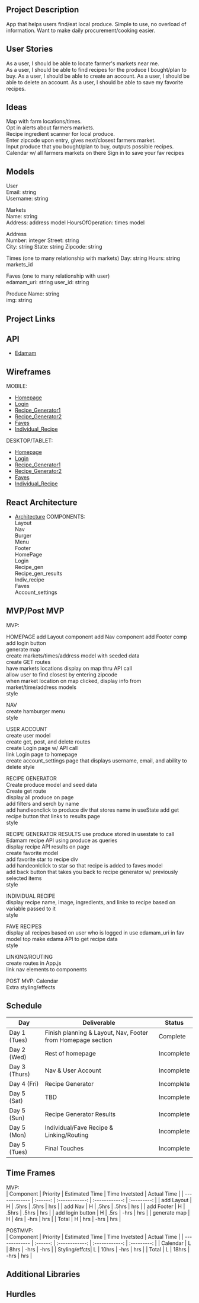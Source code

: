 ## Project Description
App that helps users find/eat local produce. Simple to use, no overload of information. Want to make daily procurement/cooking easier.

## User Stories
As a user, I should be able to locate farmer's markets near me.  
As a user, I should be able to find recipes for the produce I bought/plan to buy.
As a user, I should be able to create an account.
As a user, I should be able to delete an account.
As a user, I should be able to save my favorite recipes.

## Ideas
Map with farm locations/times.  
Opt in alerts about farmers markets.  
Recipe ingredient scanner for local produce.  
Enter zipcode upon entry, gives next/closest farmers market.  
Input produce that you bought/plan to buy, outputs possible recipes. 
Calendar w/ all farmers markets on there
Sign in to save your fav recipes

## Models
User   
Email: string  
Username: string  

Markets  
Name: string  
Address: address model
HoursOfOperation: times model

Address  
Number: integer
Street: string  
City: string
State: string
Zipcode: string

Times (one to many relationship with markets)
Day: string
Hours: string
markets_id

Faves (one to many relationship with user)    
edamam_uri: string
user_id: string

Produce
Name: string  
img: string


## Project Links

## API
- [Edamam](https://developer.edamam.com/) 

## Wireframes  
MOBILE:  
- [Homepage](https://res.cloudinary.com/dgbf3yxnd/image/upload/v1597159070/capstone/IMG_0408_yu8gfp.jpg)
- [Login](https://res.cloudinary.com/dgbf3yxnd/image/upload/v1597159050/capstone/IMG_0409_g7l1a5.jpg)
- [Recipe_Generator1](https://res.cloudinary.com/dgbf3yxnd/image/upload/v1597158841/capstone/IMG_0410_lochpv.jpg)  
- [Recipe_Generator2](https://res.cloudinary.com/dgbf3yxnd/image/upload/v1597159010/capstone/IMG_0411_jx0jzk.jpg)
- [Faves](https://res.cloudinary.com/dgbf3yxnd/image/upload/v1597158866/capstone/IMG_0413_s1qhhp.jpg)
- [Individual_Recipe](https://res.cloudinary.com/dgbf3yxnd/image/upload/v1597158947/capstone/IMG_0412_p1rded.jpg)


DESKTOP/TABLET:  
- [Homepage](https://res.cloudinary.com/dgbf3yxnd/image/upload/v1597158964/capstone/IMG_0414_kjvuom.jpg)
- [Login](https://res.cloudinary.com/dgbf3yxnd/image/upload/v1597158983/capstone/IMG_0415_ujrcdy.jpg)
- [Recipe_Generator1](https://res.cloudinary.com/dgbf3yxnd/image/upload/v1597158816/capstone/IMG_0416_gsbia4.jpg)
- [Recipe_Generator2](https://res.cloudinary.com/dgbf3yxnd/image/upload/v1597159031/capstone/IMG_0417_c9f2vs.jpg)
- [Faves](https://res.cloudinary.com/dgbf3yxnd/image/upload/v1597158895/capstone/IMG_0419_fvh88t.jpg)
- [Individual_Recipe](https://res.cloudinary.com/dgbf3yxnd/image/upload/v1597158918/capstone/IMG_0418_acioeh.jpg)

## React Architecture
- [Architecture](https://res.cloudinary.com/dgbf3yxnd/image/upload/v1597158719/capstone/IMG_0420_qte7ug.jpg)
COMPONENTS:  
Layout  
Nav  
Burger  
Menu  
Footer  
HomePage  
Login  
Recipe_gen  
Recipe_gen_results  
Indiv_recipe  
Faves  
Account_settings


## MVP/Post MVP

MVP:  

HOMEPAGE 
add Layout component 
add Nav component
add Footer comp
add login button  
generate map  
create markets/times/address model with seeded data  
create GET routes  
have markets locations display on map thru API call  
allow user to find closest by entering zipcode  
when market location on map clicked, display info from market/time/address models  
style  

NAV  
create hamburger menu  
style

USER ACCOUNT  
create user model  
create get, post, and delete routes  
create Login page w/ API call  
link Login page to homepage  
create account_settings page that displays username, email, and ability to delete
style  

RECIPE GENERATOR  
Create produce model and seed data  
Create get route  
display all produce on page  
add filters and serch by name  
add handleonclick to produce div that stores name in useState
add get recipe button that links to results page  
style  

RECIPE GENERATOR RESULTS
use produce stored in usestate to call Edamam recipe API using produce as queries  
display recipe API results on page  
create favorite model  
add favorite star to recipe div  
add handeonlclick to star so that recipe is added to faves model  
add back button that takes you back to recipe generator w/ previously selected items  
style  

INDIVIDUAL RECIPE  
display recipe name, image, ingredients, and linke to recipe based on variable passed to it  
style  

FAVE RECIPES  
display all recipes based on user who is logged in
use edamam_uri in fav model top make edama API to get recipe data  
style  

LINKING/ROUTING  
create routes in App.js  
link nav elements to components



POST MVP:
Calendar  
Extra styling/effects

## Schedule
|  Day | Deliverable | Status
|---|---| ---|
|Day 1 (Tues)| Finish planning & Layout, Nav, Footer from Homepage section | Complete
|Day 2 (Wed)| Rest of homepage | Incomplete
|Day 3 (Thurs)| Nav & User Account | Incomplete
|Day 4 (Fri) | Recipe Generator | Incomplete
|Day 5 (Sat) |  TBD | Incomplete
|Day 5 (Sun) | Recipe Generator Results | Incomplete
|Day 5 (Mon) | Individual/Fave Recipe & Linking/Routing | Incomplete
|Day 5 (Tues) | Final Touches | Incomplete

## Time Frames

MVP:  
| Component        | Priority | Estimated Time | Time Invetsted | Actual Time |
| -------------    | :------: | :------------: | :------------: | :---------: |
| add Layout          |    H     |       .5hrs     |      .5hrs      |    hrs      |
| add Nav          |    H     |       .5hrs     |       .5hrs      |    hrs      |
| add Footer          |    H     |       .5hrs     |       .5hrs      |    hrs      |
| add login button |    H     |      .5rs     |      -hrs      |    hrs      |
| generate map     |    H     |      4rs     |      -hrs      |    hrs      |
| Total            |    H     |      hrs       |      -hrs      |    hrs      |

POSTMVP:  
| Component     | Priority | Estimated Time | Time Invetsted | Actual Time |
| ------------- | :------: | :------------: | :------------: | :---------: |
| Calendar      |    L     |      8hrs      |      -hrs      |    -hrs     |
| Styling/effcts|    L     |     10hrs      |      -hrs      |    hrs      |
| Total         |    L     |     18hrs      |      -hrs      |    hrs      |

## Additional Libraries

## Hurdles